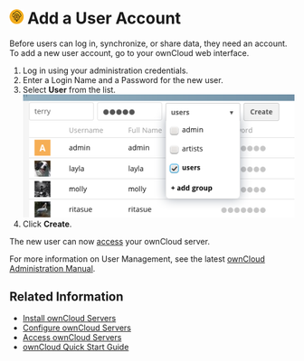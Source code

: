 # ![](../images/user-sm.png) Add a User Account

Before users can log in, synchronize, or share data, they need an account. To add a new user account, go to your ownCloud web interface.

1. Log in using your administration credentials.
2. Enter a Login Name and a Password for the new user.  
2. Select **User** from the list.
![](../images/users-create.png)
3. Click **Create**.

The new user can now [access](access.md) your ownCloud server. 

For more information on User Management, see the latest [ownCloud Administration Manual](https://doc.owncloud.org/server/latest/admin_manual/configuration/user/).

## Related Information
* [Install ownCloud Servers](install.md)
* [Configure ownCloud Servers](Servers.md)
* [Access ownCloud Servers](access.md) 
* [ownCloud Quick Start Guide](../README.md)	